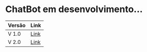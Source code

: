 # ChatBot em desenvolvimento...

| Versão | Link |
| ------ | ------ |
| V 1.0 | [Link](https://github.com/jhenriqueax/ChatBot/tree/main/V01) |
| V 2.0 | [Link](https://github.com/jhenriqueax/ChatBot/tree/main/V02/myBot) |
